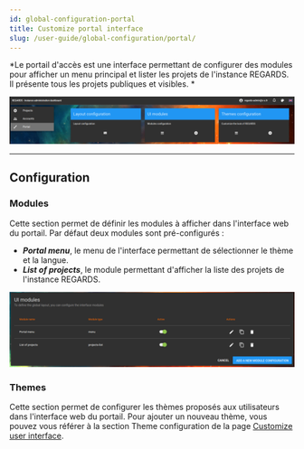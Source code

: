 ```yaml
---
id: global-configuration-portal
title: Customize portal interface
slug: /user-guide/global-configuration/portal/
---
```


*Le portail d'accès est une interface permettant de configurer des modules pour afficher un menu principal et lister les projets de l'instance REGARDS. Il présente tous les projets publiques et visibles. *

<div align="center">
  <img src="/images/user-documentation/v1.4/1-global-configuration/portal.png" alt="portal" width="800"/> 
</div>

---

## Configuration

### Modules

Cette section permet de définir les modules à afficher dans l'interface web du portail. Par défaut deux modules sont pré-configurés :

- ***Portal menu***, le menu de l'interface permettant de sélectionner le thème et la langue.
- ***List of projects***, le module permettant d'afficher la liste des projets de l'instance REGARDS.

<div align="center">
  <img src="/images/user-documentation/v1.4/1-global-configuration/portal-modules.png" alt="portal modules" width="800"/> 
</div>

### Themes

Cette section permet de configurer les thèmes proposés aux utilisateurs dans l'interface web du portail. Pour ajouter un nouveau thème, vous pouvez vous référer à la section Theme configuration de la page [Customize user interface](../../project-configuration/user-interface/#theme-configuration).
